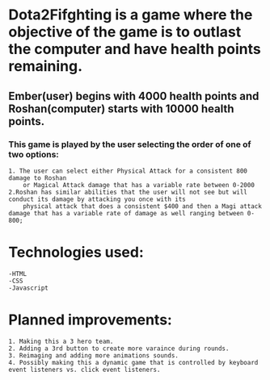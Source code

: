 # Dota2Fifghting is a game where the objective of the game is to outlast the computer and have health points remaining.

## Ember(user) begins with 4000 health points and Roshan(computer) starts with 10000 health points.
### This game is played by the user selecting the order of one of two options:
    1. The user can select either Physical Attack for a consistent 800 damage to Roshan
        or Magical Attack damage that has a variable rate between 0-2000
    2.Roshan has similar abilities that the user will not see but will conduct its damage by attacking you once with its
        physical attack that does a consistent $400 and then a Magi attack damage that has a variable rate of damage as well ranging between 0-800;
    

# Technologies used:
    -HTML
    -CSS
    -Javascript

# Planned improvements:
    1. Making this a 3 hero team.
    2. Adding a 3rd button to create more varaince during rounds.
    3. Reimaging and adding more animations sounds.
    4. Possibly making this a dynamic game that is controlled by keyboard event listeners vs. click event listeners.